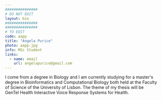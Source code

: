 ```yaml
---
###############
# DO NOT EDIT
layout: bio
###############
###############
# TO EDIT
code: aapp
title: "Angela Purice"
photo: aapp.jpg
info: MSc Student
links:
  - name: email
    url: angelapurice@gmail.com
---
```


I come from a degree in Biology and I am currently studying for a master's degree in Bioinformatics and Computational Biology	both held at the Faculty of Science of the University of Lisbon.
The theme of my thesis will be GenTel Health Interactive Voice Response Systems for Health.
